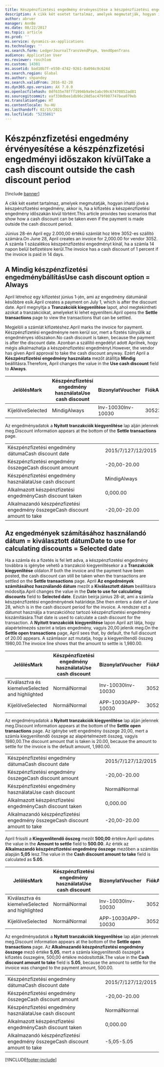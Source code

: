 ```yaml
---
title: Készpénzfizetési engedmény érvényesítése a készpénzfizetési engedményi időszakon kívül
description: A cikk két esetet tartalmaz, amelyek megmutatják, hogyan írható jóvá a készpénzfizetési engedmény, akkor is, ha a kifizetés a készpénzfizetési engedmény időszakán kívül történt.
author: abruer
manager: AnnBe
ms.date: 08/22/2017
ms.topic: article
ms.prod: ''
ms.service: dynamics-ax-applications
ms.technology: ''
ms.search.form: LedgerJournalTransVendPaym, VendOpenTrans
audience: Application User
ms.reviewer: roschlom
ms.custom: 14301
ms.assetid: bad10b7f-e550-4742-9261-8a094c9c624d
ms.search.region: Global
ms.author: shpandey
ms.search.validFrom: 2016-02-28
ms.dyn365.ops.version: AX 7.0.0
ms.openlocfilehash: 0df635e78fff1994b9a9e1abc99c67470852ad81
ms.sourcegitcommit: eaf330dbee1db96c20d5ac479f007747bea079eb
ms.translationtype: HT
ms.contentlocale: hu-HU
ms.lasthandoff: 02/15/2021
ms.locfileid: "5235861"
---
```

# <a name="take-a-cash-discount-outside-the-cash-discount-period"></a><span data-ttu-id="1bd1b-103">Készpénzfizetési engedmény érvényesítése a készpénzfizetési engedményi időszakon kívül</span><span class="sxs-lookup"><span data-stu-id="1bd1b-103">Take a cash discount outside the cash discount period</span></span>

[!include [banner](../includes/banner.md)]

<span data-ttu-id="1bd1b-104">A cikk két esetet tartalmaz, amelyek megmutatják, hogyan írható jóvá a készpénzfizetési engedmény, akkor is, ha a kifizetés a készpénzfizetési engedmény időszakán kívül történt.</span><span class="sxs-lookup"><span data-stu-id="1bd1b-104">This article provides two scenarios that show how a cash discount can be taken even if the payment is made outside the cash discount period.</span></span>

<span data-ttu-id="1bd1b-105">Június 28-én April egy 2.000,00 értékű számlát hoz létre 3052-es szállító számára.</span><span class="sxs-lookup"><span data-stu-id="1bd1b-105">On June 28, April creates an invoice for 2,000.00 for vendor 3052.</span></span> <span data-ttu-id="1bd1b-106">A számla 1 százalékos készpénzfizetési engedményt kínál, ha a számla 14 napon belül befizetésre kerül.</span><span class="sxs-lookup"><span data-stu-id="1bd1b-106">The invoice has a cash discount of 1 percent if the invoice is paid in 14 days.</span></span>

## <a name="use-cash-discount-option--always"></a><span data-ttu-id="1bd1b-107">A Mindig készpénzfizetési engedménybállítás</span><span class="sxs-lookup"><span data-stu-id="1bd1b-107">Use cash discount option = Always</span></span>
<span data-ttu-id="1bd1b-108">April létrehoz egy kifizetést június 1-jén, ami az engedmény dátumánál későbbre esik.</span><span class="sxs-lookup"><span data-stu-id="1bd1b-108">April creates a payment on July 1, which is after the discount date.</span></span> <span data-ttu-id="1bd1b-109">April megnyitja a **Tranzakciók kiegyenlítése** lapot, ahol megtekintheti azokat a tranzakciókat, amelyeket ki lehet egyenlíteni.</span><span class="sxs-lookup"><span data-stu-id="1bd1b-109">April opens the **Settle transactions** page to view the transactions that can be settled.</span></span> 

<span data-ttu-id="1bd1b-110">Megjelöli a számlát kifizetéshez.</span><span class="sxs-lookup"><span data-stu-id="1bd1b-110">April marks the invoice for payment.</span></span> <span data-ttu-id="1bd1b-111">Készpénzfizetési engedményre nem kerül sor, mert a fizetés túlnyúlik az engedményes időszakon.</span><span class="sxs-lookup"><span data-stu-id="1bd1b-111">No cash discount is taken, because the payment is after the discount date.</span></span> <span data-ttu-id="1bd1b-112">Azonban a szállító engedélyt adott Aprilnek, hogy mégis alkalmazhatja a készpénzfizetési engedményt.</span><span class="sxs-lookup"><span data-stu-id="1bd1b-112">However, the vendor has given April approval to take the cash discount anyway.</span></span> <span data-ttu-id="1bd1b-113">Ezért April a **Készpénzfizetési engedmény használata** mezőt átállítja **Mindig** beállításra.</span><span class="sxs-lookup"><span data-stu-id="1bd1b-113">Therefore, April changes the value in the **Use cash discount** field to **Always**.</span></span>

| <span data-ttu-id="1bd1b-114">Jelölés</span><span class="sxs-lookup"><span data-stu-id="1bd1b-114">Mark</span></span>     | <span data-ttu-id="1bd1b-115">Készpénzfizetési engedmény használata</span><span class="sxs-lookup"><span data-stu-id="1bd1b-115">Use cash discount</span></span> | <span data-ttu-id="1bd1b-116">Bizonylat</span><span class="sxs-lookup"><span data-stu-id="1bd1b-116">Voucher</span></span>   | <span data-ttu-id="1bd1b-117">Fiók</span><span class="sxs-lookup"><span data-stu-id="1bd1b-117">Account</span></span> | <span data-ttu-id="1bd1b-118">Készpénzfizetési engedmény dátuma</span><span class="sxs-lookup"><span data-stu-id="1bd1b-118">Cash discount date</span></span> | <span data-ttu-id="1bd1b-119">Fiz. határidő</span><span class="sxs-lookup"><span data-stu-id="1bd1b-119">Due date</span></span>  | <span data-ttu-id="1bd1b-120">Számla</span><span class="sxs-lookup"><span data-stu-id="1bd1b-120">Invoice</span></span> | <span data-ttu-id="1bd1b-121">Összeg a tranzakció pénznemében.</span><span class="sxs-lookup"><span data-stu-id="1bd1b-121">Amount in transaction currency</span></span> | <span data-ttu-id="1bd1b-122">Pénznem</span><span class="sxs-lookup"><span data-stu-id="1bd1b-122">Currency</span></span> | <span data-ttu-id="1bd1b-123">Kiegyenlítendő összeg</span><span class="sxs-lookup"><span data-stu-id="1bd1b-123">Amount to settle</span></span> |
|----------|-------------------|-----------|---------|--------------------|-----------|---------|--------------------------------|----------|------------------|
| <span data-ttu-id="1bd1b-124">Kijelölve</span><span class="sxs-lookup"><span data-stu-id="1bd1b-124">Selected</span></span> | <span data-ttu-id="1bd1b-125">Mindig</span><span class="sxs-lookup"><span data-stu-id="1bd1b-125">Always</span></span>            | <span data-ttu-id="1bd1b-126">Inv-10030</span><span class="sxs-lookup"><span data-stu-id="1bd1b-126">Inv-10030</span></span> | <span data-ttu-id="1bd1b-127">3052</span><span class="sxs-lookup"><span data-stu-id="1bd1b-127">3052</span></span>    | <span data-ttu-id="1bd1b-128">2015/6/28</span><span class="sxs-lookup"><span data-stu-id="1bd1b-128">6/28/2015</span></span>          | <span data-ttu-id="1bd1b-129">2015/7/12</span><span class="sxs-lookup"><span data-stu-id="1bd1b-129">7/12/2015</span></span> | <span data-ttu-id="1bd1b-130">10030</span><span class="sxs-lookup"><span data-stu-id="1bd1b-130">10030</span></span>   | <span data-ttu-id="1bd1b-131">-2000,00</span><span class="sxs-lookup"><span data-stu-id="1bd1b-131">-2,000.00</span></span>                      | <span data-ttu-id="1bd1b-132">dollár</span><span class="sxs-lookup"><span data-stu-id="1bd1b-132">USD</span></span>      | <span data-ttu-id="1bd1b-133">-1980,00</span><span class="sxs-lookup"><span data-stu-id="1bd1b-133">-1,980.00</span></span>        |

<span data-ttu-id="1bd1b-134">Az engedményadatok a **Nyitott tranzakciók kiegyenlítése** lap alján jelennek meg.</span><span class="sxs-lookup"><span data-stu-id="1bd1b-134">Discount information appears at the bottom of the **Settle transactions** page.</span></span>

|                              |           |
|------------------------------|-----------|
| <span data-ttu-id="1bd1b-135">Készpénzfizetési engedmény dátuma</span><span class="sxs-lookup"><span data-stu-id="1bd1b-135">Cash discount date</span></span>           | <span data-ttu-id="1bd1b-136">2015/7/12</span><span class="sxs-lookup"><span data-stu-id="1bd1b-136">7/12/2015</span></span> |
| <span data-ttu-id="1bd1b-137">Készpénzfizetési engedmény összege</span><span class="sxs-lookup"><span data-stu-id="1bd1b-137">Cash discount amount</span></span>         | <span data-ttu-id="1bd1b-138">-20,00</span><span class="sxs-lookup"><span data-stu-id="1bd1b-138">-20.00</span></span>    |
| <span data-ttu-id="1bd1b-139">Készpénzfizetési engedmény használata</span><span class="sxs-lookup"><span data-stu-id="1bd1b-139">Use cash discount</span></span>            | <span data-ttu-id="1bd1b-140">Mindig</span><span class="sxs-lookup"><span data-stu-id="1bd1b-140">Always</span></span>    |
| <span data-ttu-id="1bd1b-141">Alkalmazott készpénzfizetési engedmény</span><span class="sxs-lookup"><span data-stu-id="1bd1b-141">Cash discount taken</span></span>          | <span data-ttu-id="1bd1b-142">0,00</span><span class="sxs-lookup"><span data-stu-id="1bd1b-142">0.00</span></span>      |
| <span data-ttu-id="1bd1b-143">Alkalmazandó készpénzfizetési engedmény összege</span><span class="sxs-lookup"><span data-stu-id="1bd1b-143">Cash discount amount to take</span></span> | <span data-ttu-id="1bd1b-144">-20,00</span><span class="sxs-lookup"><span data-stu-id="1bd1b-144">-20.00</span></span>    |

## <a name="date-to-use-for-calculating-discounts--selected-date"></a><span data-ttu-id="1bd1b-145">Az engedmények számításához használandó dátum = kiválasztott dátum</span><span class="sxs-lookup"><span data-stu-id="1bd1b-145">Date to use for calculating discounts = Selected date</span></span>
<span data-ttu-id="1bd1b-146">Ha a számla és a fizetés is fel lett adva, a készpénzfizetési engedmény továbbra is igénybe vehető a tranzakció kiegyenlítésekor a a **Tranzakciók kiegyenlítése** oldalon.</span><span class="sxs-lookup"><span data-stu-id="1bd1b-146">If both the invoice and the payment have been posted, the cash discount can still be taken when the transactions are settled on the **Settle transactions** page.</span></span> <span data-ttu-id="1bd1b-147">April **Az engedmények számításához használandó dátum** mezőt a **Kiválasztott dátum** beállításra módosítja.</span><span class="sxs-lookup"><span data-stu-id="1bd1b-147">April changes the value in the **Date to use for calculating discounts** field to **Selected date**.</span></span> <span data-ttu-id="1bd1b-148">Ezután beírja június 28-át, ami a számla készpénzfizetési engedményének határideje.</span><span class="sxs-lookup"><span data-stu-id="1bd1b-148">She then enters a date of June 28, which is in the cash discount period for the invoice.</span></span> <span data-ttu-id="1bd1b-149">A rendszer ezt a dátumot használja a tranzakcióhoz tartozó készpénzfizetési engedmény kiszámítására.</span><span class="sxs-lookup"><span data-stu-id="1bd1b-149">That date is used to calculate a cash discount for the transaction.</span></span> <span data-ttu-id="1bd1b-150">A **Nyitott tranzakciók kiegyenlítése** lapon April azt látja, hogy alapértelmezés szerint a teljes engedmény, vagyis 20,00 jelenik meg.</span><span class="sxs-lookup"><span data-stu-id="1bd1b-150">On the **Settle open transactions** page, April sees that, by default, the full discount of 20.00 appears.</span></span> <span data-ttu-id="1bd1b-151">A számlasor azt mutatja, hogy a kiegyenlítendő összeg 1980,00.</span><span class="sxs-lookup"><span data-stu-id="1bd1b-151">The invoice line shows that the amount to settle is 1,980.00.</span></span>

| <span data-ttu-id="1bd1b-152">Jelölés</span><span class="sxs-lookup"><span data-stu-id="1bd1b-152">Mark</span></span>                     | <span data-ttu-id="1bd1b-153">Készpénzfizetési engedmény használata</span><span class="sxs-lookup"><span data-stu-id="1bd1b-153">Use cash discount</span></span> | <span data-ttu-id="1bd1b-154">Bizonylat</span><span class="sxs-lookup"><span data-stu-id="1bd1b-154">Voucher</span></span>   | <span data-ttu-id="1bd1b-155">Fiók</span><span class="sxs-lookup"><span data-stu-id="1bd1b-155">Account</span></span> | <span data-ttu-id="1bd1b-156">Készpénzfizetési engedmény dátuma</span><span class="sxs-lookup"><span data-stu-id="1bd1b-156">Cash discount date</span></span> | <span data-ttu-id="1bd1b-157">Fiz. határidő</span><span class="sxs-lookup"><span data-stu-id="1bd1b-157">Due date</span></span>  | <span data-ttu-id="1bd1b-158">Számla</span><span class="sxs-lookup"><span data-stu-id="1bd1b-158">Invoice</span></span> | <span data-ttu-id="1bd1b-159">Összeg a tranzakció pénznemében.</span><span class="sxs-lookup"><span data-stu-id="1bd1b-159">Amount in transaction currency</span></span> | <span data-ttu-id="1bd1b-160">Pénznem</span><span class="sxs-lookup"><span data-stu-id="1bd1b-160">Currency</span></span> | <span data-ttu-id="1bd1b-161">Kiegyenlítendő összeg</span><span class="sxs-lookup"><span data-stu-id="1bd1b-161">Amount to settle</span></span> |
|--------------------------|-------------------|-----------|---------|--------------------|-----------|---------|--------------------------------|----------|------------------|
| <span data-ttu-id="1bd1b-162">Kiválasztva és kiemelve</span><span class="sxs-lookup"><span data-stu-id="1bd1b-162">Selected and highlighted</span></span> | <span data-ttu-id="1bd1b-163">Normál</span><span class="sxs-lookup"><span data-stu-id="1bd1b-163">Normal</span></span>            | <span data-ttu-id="1bd1b-164">Inv-10030</span><span class="sxs-lookup"><span data-stu-id="1bd1b-164">Inv-10030</span></span> | <span data-ttu-id="1bd1b-165">3052</span><span class="sxs-lookup"><span data-stu-id="1bd1b-165">3052</span></span>    | <span data-ttu-id="1bd1b-166">2015/6/28</span><span class="sxs-lookup"><span data-stu-id="1bd1b-166">6/28/2015</span></span>          | <span data-ttu-id="1bd1b-167">2015/7/12</span><span class="sxs-lookup"><span data-stu-id="1bd1b-167">7/12/2015</span></span> | <span data-ttu-id="1bd1b-168">10030</span><span class="sxs-lookup"><span data-stu-id="1bd1b-168">10030</span></span>   | <span data-ttu-id="1bd1b-169">-2000,00</span><span class="sxs-lookup"><span data-stu-id="1bd1b-169">-2,000.00</span></span>                      | <span data-ttu-id="1bd1b-170">dollár</span><span class="sxs-lookup"><span data-stu-id="1bd1b-170">USD</span></span>      | <span data-ttu-id="1bd1b-171">-1980,00</span><span class="sxs-lookup"><span data-stu-id="1bd1b-171">-1,980.00</span></span>        |
| <span data-ttu-id="1bd1b-172">Kijelölve</span><span class="sxs-lookup"><span data-stu-id="1bd1b-172">Selected</span></span>                 | <span data-ttu-id="1bd1b-173">Normál</span><span class="sxs-lookup"><span data-stu-id="1bd1b-173">Normal</span></span>            | <span data-ttu-id="1bd1b-174">APP-10030</span><span class="sxs-lookup"><span data-stu-id="1bd1b-174">APP-10030</span></span> | <span data-ttu-id="1bd1b-175">3052</span><span class="sxs-lookup"><span data-stu-id="1bd1b-175">3052</span></span>    | <span data-ttu-id="1bd1b-176">2015-07-15</span><span class="sxs-lookup"><span data-stu-id="1bd1b-176">7/15/2015</span></span>          | <span data-ttu-id="1bd1b-177">2015-07-15</span><span class="sxs-lookup"><span data-stu-id="1bd1b-177">7/15/2015</span></span> |         | <span data-ttu-id="1bd1b-178">500,00</span><span class="sxs-lookup"><span data-stu-id="1bd1b-178">500.00</span></span>                         | <span data-ttu-id="1bd1b-179">dollár</span><span class="sxs-lookup"><span data-stu-id="1bd1b-179">USD</span></span>      | <span data-ttu-id="1bd1b-180">500,00</span><span class="sxs-lookup"><span data-stu-id="1bd1b-180">500.00</span></span>           |

<span data-ttu-id="1bd1b-181">Az engedményadatok a **Nyitott tranzakciók kiegyenlítése** lap alján jelennek meg.</span><span class="sxs-lookup"><span data-stu-id="1bd1b-181">Discount information appears at the bottom of the **Settle open transactions** page.</span></span> <span data-ttu-id="1bd1b-182">Az igénybe vett engedmény összege 20,00, mert a számla kiegyenlítendő összege az alapértelmezett összeg, vagyis 1980,00.</span><span class="sxs-lookup"><span data-stu-id="1bd1b-182">The discount amount that is taken is 20.00, because the amount to settle for the invoice is the default amount, 1,980.00.</span></span>

|                              |           |
|------------------------------|-----------|
| <span data-ttu-id="1bd1b-183">Készpénzfizetési engedmény dátuma</span><span class="sxs-lookup"><span data-stu-id="1bd1b-183">Cash discount date</span></span>           | <span data-ttu-id="1bd1b-184">2015/7/12</span><span class="sxs-lookup"><span data-stu-id="1bd1b-184">7/12/2015</span></span> |
| <span data-ttu-id="1bd1b-185">Készpénzfizetési engedmény összege</span><span class="sxs-lookup"><span data-stu-id="1bd1b-185">Cash discount amount</span></span>         | <span data-ttu-id="1bd1b-186">-20,00</span><span class="sxs-lookup"><span data-stu-id="1bd1b-186">-20.00</span></span>    |
| <span data-ttu-id="1bd1b-187">Készpénzfizetési engedmény használata</span><span class="sxs-lookup"><span data-stu-id="1bd1b-187">Use cash discount</span></span>            | <span data-ttu-id="1bd1b-188">Normál</span><span class="sxs-lookup"><span data-stu-id="1bd1b-188">Normal</span></span>    |
| <span data-ttu-id="1bd1b-189">Alkalmazott készpénzfizetési engedmény</span><span class="sxs-lookup"><span data-stu-id="1bd1b-189">Cash discount taken</span></span>          | <span data-ttu-id="1bd1b-190">0,00</span><span class="sxs-lookup"><span data-stu-id="1bd1b-190">0.00</span></span>      |
| <span data-ttu-id="1bd1b-191">Alkalmazandó készpénzfizetési engedmény összege</span><span class="sxs-lookup"><span data-stu-id="1bd1b-191">Cash discount amount to take</span></span> | <span data-ttu-id="1bd1b-192">-20,00</span><span class="sxs-lookup"><span data-stu-id="1bd1b-192">-20.00</span></span>    |

<span data-ttu-id="1bd1b-193">April frissíti a **Kiegyenlítendő összeg** mezőt **500,00** értékre.</span><span class="sxs-lookup"><span data-stu-id="1bd1b-193">April updates the value in the **Amount to settle** field to **500.00**.</span></span> <span data-ttu-id="1bd1b-194">Az érték az **Alkalmazandó készpénzfizetési engedmény összege** mezőben a számítás alapján **5,05** lesz.</span><span class="sxs-lookup"><span data-stu-id="1bd1b-194">The value in the **Cash discount amount to take** field is calculated as **5.05**.</span></span>

| <span data-ttu-id="1bd1b-195">Jelölés</span><span class="sxs-lookup"><span data-stu-id="1bd1b-195">Mark</span></span>                     | <span data-ttu-id="1bd1b-196">Készpénzfizetési engedmény használata</span><span class="sxs-lookup"><span data-stu-id="1bd1b-196">Use cash discount</span></span> | <span data-ttu-id="1bd1b-197">Bizonylat</span><span class="sxs-lookup"><span data-stu-id="1bd1b-197">Voucher</span></span>   | <span data-ttu-id="1bd1b-198">Fiók</span><span class="sxs-lookup"><span data-stu-id="1bd1b-198">Account</span></span> | <span data-ttu-id="1bd1b-199">Dátum</span><span class="sxs-lookup"><span data-stu-id="1bd1b-199">Date</span></span>      | <span data-ttu-id="1bd1b-200">Fiz. határidő</span><span class="sxs-lookup"><span data-stu-id="1bd1b-200">Due date</span></span>  | <span data-ttu-id="1bd1b-201">Számla</span><span class="sxs-lookup"><span data-stu-id="1bd1b-201">Invoice</span></span> | <span data-ttu-id="1bd1b-202">Összeg a tranzakció pénznemében.</span><span class="sxs-lookup"><span data-stu-id="1bd1b-202">Amount in transaction currency</span></span> | <span data-ttu-id="1bd1b-203">Pénznem</span><span class="sxs-lookup"><span data-stu-id="1bd1b-203">Currency</span></span> | <span data-ttu-id="1bd1b-204">Kiegyenlítendő összeg</span><span class="sxs-lookup"><span data-stu-id="1bd1b-204">Amount to settle</span></span> |
|--------------------------|-------------------|-----------|---------|-----------|-----------|---------|--------------------------------|----------|------------------|
| <span data-ttu-id="1bd1b-205">Kiválasztva és kiemelve</span><span class="sxs-lookup"><span data-stu-id="1bd1b-205">Selected and highlighted</span></span> | <span data-ttu-id="1bd1b-206">Normál</span><span class="sxs-lookup"><span data-stu-id="1bd1b-206">Normal</span></span>            | <span data-ttu-id="1bd1b-207">Inv-10030</span><span class="sxs-lookup"><span data-stu-id="1bd1b-207">Inv-10030</span></span> | <span data-ttu-id="1bd1b-208">3052</span><span class="sxs-lookup"><span data-stu-id="1bd1b-208">3052</span></span>    | <span data-ttu-id="1bd1b-209">2015/6/28</span><span class="sxs-lookup"><span data-stu-id="1bd1b-209">6/28/2015</span></span> | <span data-ttu-id="1bd1b-210">2015/7/12</span><span class="sxs-lookup"><span data-stu-id="1bd1b-210">7/12/2015</span></span> | <span data-ttu-id="1bd1b-211">10030</span><span class="sxs-lookup"><span data-stu-id="1bd1b-211">10030</span></span>   | <span data-ttu-id="1bd1b-212">2,000.00</span><span class="sxs-lookup"><span data-stu-id="1bd1b-212">2,000.00</span></span>                       | <span data-ttu-id="1bd1b-213">dollár</span><span class="sxs-lookup"><span data-stu-id="1bd1b-213">USD</span></span>      | <span data-ttu-id="1bd1b-214">-500,00</span><span class="sxs-lookup"><span data-stu-id="1bd1b-214">-500.00</span></span>          |
| <span data-ttu-id="1bd1b-215">Kijelölve</span><span class="sxs-lookup"><span data-stu-id="1bd1b-215">Selected</span></span>                 | <span data-ttu-id="1bd1b-216">Normál</span><span class="sxs-lookup"><span data-stu-id="1bd1b-216">Normal</span></span>            | <span data-ttu-id="1bd1b-217">APP-10030</span><span class="sxs-lookup"><span data-stu-id="1bd1b-217">APP-10030</span></span> | <span data-ttu-id="1bd1b-218">3052</span><span class="sxs-lookup"><span data-stu-id="1bd1b-218">3052</span></span>    | <span data-ttu-id="1bd1b-219">2015-07-15</span><span class="sxs-lookup"><span data-stu-id="1bd1b-219">7/15/2015</span></span> | <span data-ttu-id="1bd1b-220">2015-07-15</span><span class="sxs-lookup"><span data-stu-id="1bd1b-220">7/15/2015</span></span> |         | <span data-ttu-id="1bd1b-221">500,00</span><span class="sxs-lookup"><span data-stu-id="1bd1b-221">500.00</span></span>                         | <span data-ttu-id="1bd1b-222">dollár</span><span class="sxs-lookup"><span data-stu-id="1bd1b-222">USD</span></span>      | <span data-ttu-id="1bd1b-223">500,00</span><span class="sxs-lookup"><span data-stu-id="1bd1b-223">500.00</span></span>           |

<span data-ttu-id="1bd1b-224">Az engedményadatok a **Nyitott tranzakciók kiegyenlítése** lap alján jelennek meg.</span><span class="sxs-lookup"><span data-stu-id="1bd1b-224">Discount information appears at the bottom of the **Settle open transactions** page.</span></span> <span data-ttu-id="1bd1b-225">Az **Alkalmazandó készpénzfizetési engedmény összege** mező értéke **5,05**, mert a számla kiegyenlítendő összegét a kifizetés összegére, 500,00 értékre módosították.</span><span class="sxs-lookup"><span data-stu-id="1bd1b-225">The value in the **Cash discount amount to take** field is **5.05**, because the amount to settle for the invoice was changed to the payment amount, 500.00.</span></span>

|                              |           |
|------------------------------|-----------|
| <span data-ttu-id="1bd1b-226">Készpénzfizetési engedmény dátuma</span><span class="sxs-lookup"><span data-stu-id="1bd1b-226">Cash discount date</span></span>           | <span data-ttu-id="1bd1b-227">2015/7/12</span><span class="sxs-lookup"><span data-stu-id="1bd1b-227">7/12/2015</span></span> |
| <span data-ttu-id="1bd1b-228">Készpénzfizetési engedmény összege</span><span class="sxs-lookup"><span data-stu-id="1bd1b-228">Cash discount amount</span></span>         | <span data-ttu-id="1bd1b-229">-20,00</span><span class="sxs-lookup"><span data-stu-id="1bd1b-229">-20.00</span></span>    |
| <span data-ttu-id="1bd1b-230">Készpénzfizetési engedmény használata</span><span class="sxs-lookup"><span data-stu-id="1bd1b-230">Use cash discount</span></span>            | <span data-ttu-id="1bd1b-231">Normál</span><span class="sxs-lookup"><span data-stu-id="1bd1b-231">Normal</span></span>    |
| <span data-ttu-id="1bd1b-232">Alkalmazott készpénzfizetési engedmény</span><span class="sxs-lookup"><span data-stu-id="1bd1b-232">Cash discount taken</span></span>          | <span data-ttu-id="1bd1b-233">0,00</span><span class="sxs-lookup"><span data-stu-id="1bd1b-233">0.00</span></span>      |
| <span data-ttu-id="1bd1b-234">Alkalmazandó készpénzfizetési engedmény összege</span><span class="sxs-lookup"><span data-stu-id="1bd1b-234">Cash discount amount to take</span></span> | <span data-ttu-id="1bd1b-235">-5,05</span><span class="sxs-lookup"><span data-stu-id="1bd1b-235">-5.05</span></span>     |







[!INCLUDE[footer-include](../../includes/footer-banner.md)]